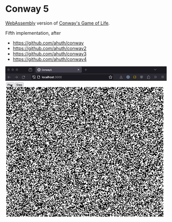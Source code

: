 # Conway 5

[WebAssembly](https://developer.mozilla.org/en-US/docs/WebAssembly) version of [Conway's Game of Life](https://en.wikipedia.org/wiki/Conway's_Game_of_Life).

Fifth implementation, after
- https://github.com/ahuth/conway
- https://github.com/ahuth/conway2
- https://github.com/ahuth/conway3
- https://github.com/ahuth/conway4

![Animated gif of the app running](./screenshots/conway5_3.gif)
